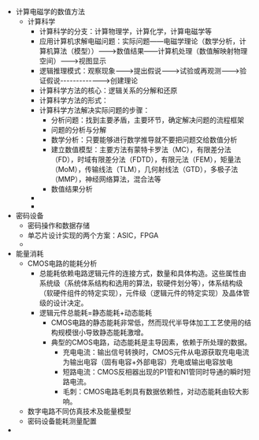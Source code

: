 - 计算电磁学的数值方法
	- 计算科学
		- 计算科学的分支：计算物理学，计算化学，计算电磁学等
		- 应用计算机求解电磁问题：实际问题——电磁学理论（数学分析，计算机算法（模型））--->数值结果——计算机处理（数值解映射物理空间）-——>视图显示
		- 逻辑推理模式：观察现象--->提出假说--->试验或再观测--->验证假说------------->创建理论
		- 计算科学方法的核心：逻辑关系的分解和还原
		- 计算科学方法的形式：
		- 计算科学方法解决实际问题的步骤：
			- 分析问题：找到主要矛盾，主要环节，确定解决问题的流程框架
			- 问题的分析与分解
			- 数学分析：只要能够进行数学推导就不要把问题交给数值分析
			- 建立数值模型：主要方法有蒙特卡罗法（MC），有限差分法（FD），时域有限差分法（FDTD），有限元法（FEM），矩量法（MoM），传输线法（TLM），几何射线法（GTD），多极子法（MMP），神经网络算法，混合法等
			- 数值结果分析
		-
		-
- 密码设备
	- 密码操作和数据存储
	- 单芯片设计实现的两个方案：ASIC，FPGA
	-
- 能量消耗
	- CMOS电路的能耗分析
		- 总能耗依赖电路逻辑元件的连接方式，数量和具体构造。这些属性由系统级（系统体系结构和选用的算法，软硬件划分等），体系结构级（软硬件组件的特定实现），元件级（逻辑元件的特定实现）及晶体管级的设计决定。
		- 逻辑元件总能耗=静态能耗+动态能耗
			- CMOS电路的静态能耗非常低，然而现代半导体加工工艺使用的结构规模很小导致静态能耗激增。
			- 典型的CMOS电路，动态能耗是主导因素，依赖于所处理的数据。
				- 充电电流：输出信号转换时，CMOS元件从电源获取充电电流为输出电容（固有电容+外部电容）充电或输出电容放电
				- 短路电流：CMOS反相器出现的P1管和N1管同时导通的瞬时短路电流。
				- 毛刺：CMOS电路毛刺具有数据依赖性，对动态能耗由较大影响。
	- 数字电路不同仿真技术及能量模型
	- 密码设备能耗测量配置
-